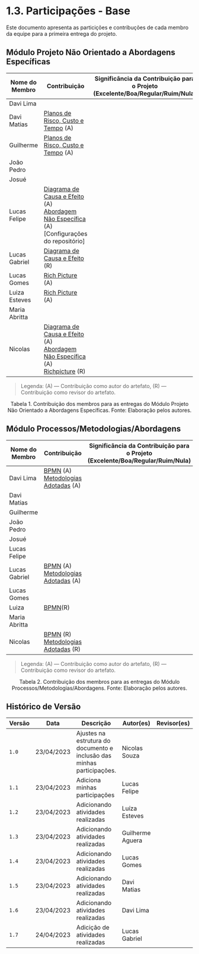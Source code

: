 # 1.3. Participações - Base

Este documento apresenta as particições e contribuções de cada membro da equipe para a primeira entrega do projeto.

## Módulo Projeto Não Orientado a Abordagens Específicas

| Nome do Membro | Contribuição                                                                                                                                                                                   | Significância da Contribuição para o Projeto<br/> (Excelente/Boa/Regular/Ruim/Nula) |
| -------------- | ---------------------------------------------------------------------------------------------------------------------------------------------------------------------------------------------- | ----------------------------------------------------------------------------------- |
| Davi Lima      |                                                                                                                                                                                                |                                                                                     |
| Davi  Matias   | [Planos de Risco, Custo e Tempo](./1.1.3.PlanoCustoRiscoTempo.md) (A)<br/>                                                                                                                     |                                                                                     |
| Guilherme      | [Planos de Risco, Custo e Tempo](./1.1.3.PlanoCustoRiscoTempo.md) (A)<br/>                                                                                                                     |                                                                                     |
| João Pedro     |                                                                                                                                                                                                |                                                                                     |
| Josué          |                                                                                                                                                                                                |                                                                                     |
| Lucas Felipe   | [Diagrama de Causa e Efeito](./1.Base/1.1.1.CausaEfeito.md) (A)<br/>[Abordagem Não Específica](./1.Base/1.1.AbordagemNaoEspecifica) (A)<br/>[Configurações do repositório]                     |                                                                                     |
| Lucas Gabriel  | [Diagrama de Causa e Efeito](./1.Base/1.1.1.CausaEfeito.md) (R)                                                                                                                                |                                                                                     |
| Lucas Gomes    | [Rich Picture](./1.Base/1.1.2.RichPicture.md) (A)                                                                                                                                              |                                                                                     |
| Luiza Esteves  | [Rich Picture](./1.Base/1.1.2.RichPicture.md) (A)                                                                                                                                              |                                                                                     |
| Maria  Abritta |                                                                                                                                                                                                |                                                                                     |
| Nicolas        | [Diagrama de Causa e Efeito](./1.Base/1.1.1.CausaEfeito.md) (A)<br/>[Abordagem Não Específica](./1.Base/1.1.AbordagemNaoEspecifica) (A)<br/>  [Richpicture](./1.Base/1.1.2.RichPicture.md) (R) |                                                                                     |
> Legenda: (A) — Contribuição como autor do artefato, (R) — Contribuição como revisor do artefato.

<div style="text-align: center"> Tabela 1. Contribuição dos membros para as entregas do Módulo Projeto Não Orientado a Abordagens Específicas. Fonte: Elaboração pelos autores.</div>

## Módulo Processos/Metodologias/Abordagens

| Nome do Membro | Contribuição                                                                                                             | Significância da Contribuição para o Projeto <br/> (Excelente/Boa/Regular/Ruim/Nula) |
| -------------- | ------------------------------------------------------------------------------------------------------------------------ | ------------------------------------------------------------------------------------ |
| Davi Lima      | [BPMN](./1.Base/1.2.2.ModelagemBPMN.md) (A)<br>[Metodologias Adotadas](./1.Base/1.2.1.MetodologiasAdotadas.md) (A)<br>   |                                                                                      |
| Davi  Matias   |                                                                                                                          |                                                                                      |
| Guilherme      |                                                                                                                          |                                                                                      |
| João Pedro     |                                                                                                                          |                                                                                      |
| Josué          |                                                                                                                          |                                                                                      |
| Lucas Felipe   |                                                                                                                          |                                                                                      |
| Lucas Gabriel  | [BPMN](./1.Base/1.2.2.ModelagemBPMN.md) (A)<br>[Metodologias Adotadas](./1.Base/1.2.1.MetodologiasAdotadas.md) (A)<br>   |                                                                                      |
| Lucas Gomes    |                                                                                                                          |                                                                                      |
| Luiza          | [BPMN](./1.Base/1.2.2.ModelagemBPMN.md)(R)                                                                               |                                                                                      |
| Maria  Abritta |                                                                                                                          |                                                                                      |
| Nicolas        | [BPMN](./1.Base/1.2.2.ModelagemBPMN.md) (R)<br/>[Metodologias Adotadas](./1.Base/1.2.1.MetodologiasAdotadas.md) (R)<br/> |                                                                                      |

> Legenda: (A) — Contribuição como autor do artefato, (R) — Contribuição como revisor do artefato.

<div style="text-align: center"> Tabela 2. Contribuição dos membros para as entregas do Módulo Processos/Metodologias/Abordagens. Fonte: Elaboração pelos autores.</div>

## Histórico de Versão

| Versão | Data       | Descrição                                                              | Autor(es)        | Revisor(es) |
| ------ | ---------- | ---------------------------------------------------------------------- | ---------------- | ----------- |
| `1.0`  | 23/04/2023 | Ajustes na estrutura do documento e inclusão das minhas participações. | Nicolas Souza    |             |
| `1.1`  | 23/04/2023 | Adiciona minhas participações                                          | Lucas Felipe     |             |
| `1.2`  | 23/04/2023 | Adicionando atividades realizadas                                      | Luíza Esteves    |             |
| `1.3`  | 23/04/2023 | Adicionando atividades realizadas                                      | Guilherme Aguera |             |
| `1.4`  | 23/04/2023 | Adicionando atividades realizadas                                      | Lucas Gomes      |             |
| `1.5`  | 23/04/2023 | Adicionando atividades realizadas                                      | Davi Matias      |             |
| `1.6`  | 23/04/2023 | Adicionando atividades realizadas                                      | Davi Lima        |             |
| `1.7`  | 24/04/2023 | Adicição de atividades realizadas                                      | Lucas Gabriel    |             |